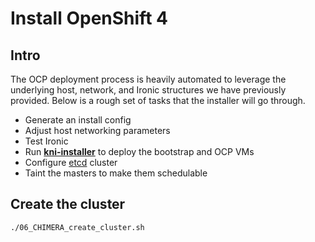 # Install OpenShift 4

## Intro

The OCP deployment process is heavily automated to leverage the underlying host, network, and Ironic structures we have previously provided. Below is a rough set of tasks that the installer will go through.

* Generate an install config
* Adjust host networking parameters
* Test Ironic
* Run [**kni-installer**](https://github.com/openshift-metalkube/kni-installer) to deploy the bootstrap and OCP VMs
* Configure [etcd](https://coreos.com/etcd/) cluster
* Taint the masters to make them schedulable

## Create the cluster

```
./06_CHIMERA_create_cluster.sh
```
